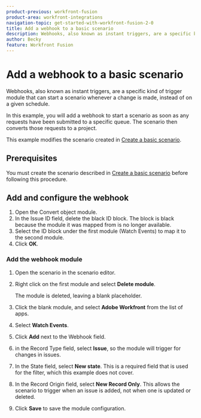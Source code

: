 ```yaml
---
product-previous: workfront-fusion
product-area: workfront-integrations
navigation-topic: get-started-with-workfront-fusion-2-0
title: Add a webhook to a basic scenario
description: Webhooks, also known as instant triggers, are a specific kind of trigger module that can start a scenario whenever a change is made, instead of on a given schedule.
author: Becky
feature: Workfront Fusion
---
```

# Add a webhook to a basic scenario

Webhooks, also known as instant triggers, are a specific kind of trigger module that can start a scenario whenever a change is made, instead of on a given schedule. 

In this example, you will add a webhook to start a scenario as soon as any requests have been submitted to a specific queue. The scenario then converts those requests to a project.

This example modifies the scenario created in [Create a basic scenario](/help/quicksilver/workfront-fusion/free-tier-staging/create-simple-scenario.md).

## Prerequisites

You must create the scenario described in [Create a basic scenario](/help/quicksilver/workfront-fusion/free-tier-staging/create-simple-scenario.md) before following this procedure.

## Add and configure the webhook

1. Open the Convert object module.
1. In the Issue ID field, delete the black ID block. The block is black because the module it was mapped from is no longer available.
1. Select the ID block under the first module (Watch Events) to map it to the second module.
1. Click **OK**.

### Add the webhook module

1. Open the scenario in the scenario editor.
1. Right click on the first module and select **Delete module**.

   The module is deleted, leaving a blank placeholder.

1. Click the blank module, and select **Adobe Workfront** from the list of apps.
1. Select **Watch Events**.
1. Click **Add** next to the Webhook field.
1. in the Record Type field, select **Issue**, so the module will trigger for changes in issues.
1. In the State field, select **New state**. This is a required field that is used for the filter, which this example does not cover.
1. In the Record Origin field, select **New Record Only**. This allows the scenario to trigger when an issue is added, not when one is updated or deleted.
1. Click **Save** to save the module configuration.


